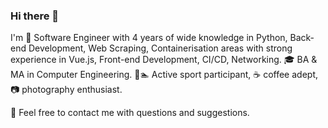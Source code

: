 <!-- markdownlint-disable MD041 -->

### Hi there 👋

I'm 🐍 Software Engineer with 4 years of wide knowledge in Python,
Back-end Development, Web Scraping, Containerisation areas with strong
experience in Vue.js, Front-end Development, CI/CD, Networking. 🎓 BA & MA in
Computer Engineering. 🚵🏊 Active sport participant, ☕ coffee adept, 📷
photography enthusiast.

👋 Feel free to contact me with questions and suggestions.
